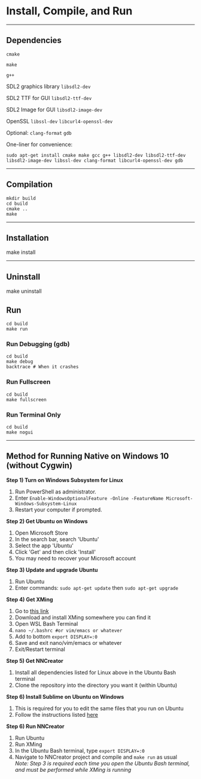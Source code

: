 # Install, Compile, and Run

---

## Dependencies

`cmake`

`make`

`g++`

SDL2 graphics library
`libsdl2-dev`

SDL2 TTF for GUI
`libsdl2-ttf-dev`

SDL2 Image for GUI
`libsdl2-image-dev`

OpenSSL
`libssl-dev`
`libcurl4-openssl-dev`

Optional:
`clang-format`
`gdb`

One-liner for convenience:
```
sudo apt-get install cmake make gcc g++ libsdl2-dev libsdl2-ttf-dev libsdl2-image-dev libssl-dev clang-format libcurl4-openssl-dev gdb
```

---

## Compilation

```
mkdir build
cd build
cmake ..
make
```

---

## Installation

make install

---

## Uninstall

make uninstall

## Run

```
cd build
make run
```

### Run Debugging (gdb)

```
cd build
make debug
backtrace # When it crashes
```

### Run Fullscreen

```
cd build
make fullscreen
```

### Run Terminal Only

```
cd build
make nogui
```

---

## Method for Running Native on Windows 10 (without Cygwin)

**Step 1) Turn on Windows Subsystem for Linux**
1. Run PowerShell as administrator.
2. Enter `Enable-WindowsOptionalFeature -Online -FeatureName Microsoft-Windows-Subsystem-Linux`
3. Restart your computer if prompted.

**Step 2) Get Ubuntu on Windows**
1. Open Microsoft Store
2. In the search bar, search 'Ubuntu'
3. Select the app 'Ubuntu'
4. Click 'Get' and then click 'Install'
5. You may need to recover your Microsoft account

**Step 3) Update and upgrade Ubuntu**
1. Run Ubuntu
2. Enter commands: `sudo apt-get update` then `sudo apt-get upgrade`

**Step 4) Get XMing**
1. Go to [this link](https://sourceforge.net/projects/xming/)
2. Download and install XMing somewhere you can find it
3. Open WSL Bash Terminal
4. `nano ~/.bashrc #or vim/emacs or whatever`
5. Add to bottom `export DISPLAY=:0`
6. Save and exit nano/vim/emacs or whatever
7. Exit/Restart terminal

**Step 5) Get NNCreator**
1. Install all dependencies listed for Linux above in the Ubuntu Bash terminal
2. Clone the repository into the directory you want it (within Ubuntu)

**Step 6) Install Sublime on Ubuntu on Windows**
1. This is required for you to edit the same files that you run on Ubuntu
2. Follow the instructions listed [here](https://linuxize.com/post/how-to-install-sublime-text-3-on-ubuntu-18-04/)

**Step 6) Run NNCreator**
1. Run Ubuntu
2. Run XMing
3. In the Ubuntu Bash terminal, type `export DISPLAY=:0`
4. Navigate to NNCreator project and compile and `make run` as usual  
*Note: Step 3 is required each time you open the Ubuntu Bash terminal, and must be performed while XMing is running*
